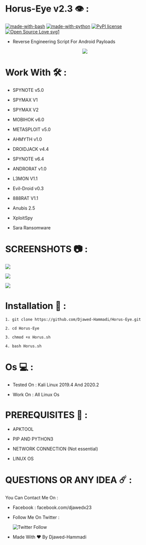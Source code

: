  Horus-Eye v2.3 👁️ : 
 ================

[![made-with-bash](https://img.shields.io/badge/Made%20with-Bash-1f425f.svg)](https://www.gnu.org/software/bash/) [![made-with-python](https://img.shields.io/badge/Made%20with-Python-1f425f.svg)](https://www.python.org/) [![PyPI license](https://img.shields.io/pypi/l/ansicolortags.svg)](https://pypi.python.org/pypi/ansicolortags/) [![Open Source Love svg1](https://badges.frapsoft.com/os/v1/open-source.svg?v=103)](https://github.com/ellerbrock/open-source-badges/)

 - Reverse Engineering Script For Android Payloads 

<p align="center">
  <img src="https://h.top4top.io/p_21948h0r51.png" />
</p>

Work With 🛠️ : 
=============

 - SPYNOTE v5.0 

 - SPYMAX V1 
 
 - SPYMAX V2

 - MOBIHOK v6.0

 - METASPLOIT v5.0

 - AHMYTH v1.0

 - DROIDJACK v4.4

 - SPYNOTE v6.4 

 - ANDRORAT v1.0
 
 - L3MON V1.1
 
 - Evil-Droid v0.3

 - 888RAT V1.1
 
 - Anubis 2.5
 
 - XploitSpy
 
 - Sara Ransomware

SCREENSHOTS 📷 :
===========
![](https://c.top4top.io/p_2194te9dl1.png)

![](https://d.top4top.io/p_2194epft12.png)

![](https://e.top4top.io/p_2194zuc0g3.png)

Installation 🤖 :
===============

```
1. git clone https://github.com/Djawed-Hammadi/Horus-Eye.git

2. cd Horus-Eye

3. chmod +x Horus.sh

4. bash Horus.sh

```

Os 💻 : 
============================
- Tested On : Kali Linux 2019.4 And 2020.2

 - Work On : All Linux Os 

PREREQUISITES 💼 :
==============

 - APKTOOL  

 - PIP AND PYTHON3
 
 - NETWORK CONNECTION (Not essential)
 
 - LINUX OS 
 
 QUESTIONS OR ANY IDEA ☄️ : 
=============
You Can Contact Me On : 

- Facebook : facebook.com/djawedx23

- Follow Me On Twitter : 

   ![Twitter Follow](https://img.shields.io/twitter/follow/xlinex23?color=%231DA1F2&logo=Twitter&style=flat-square)

- Made With ❤️ By Djawed-Hammadi                                                            
